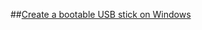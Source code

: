 ##[Create a bootable USB stick on Windows][1]



  [1]:http://ubuntu.com.cn/download/desktop/create-a-usb-stick-on-windows